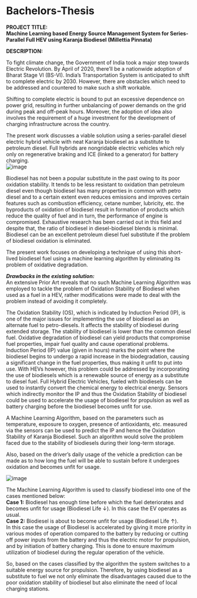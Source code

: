 # Bachelors-Thesis

**PROJECT TITLE:** <br>
**Machine Learning based Energy Source Management System for Series-Parallel Full HEV using Karanja Biodiesel (Millettia Pinnata)** <br>

**DESCRIPTION:** <br>

To fight climate change, the Government of India took a major step towards Electric Revolution. By April of 2020, there’ll be a nationwide adoption of Bharat Stage VI (BS-VI). India’s Transportation System is anticipated to shift to complete electric by 2030. However, there are obstacles which need to be addressed and countered to make such a shift workable. <br>

Shifting to complete electric is bound to put an excessive dependence on power grid, resulting in further unbalancing of power demands on the grid during peak and off-peak hours. Moreover, the adoption of idea also involves the requirement of a huge investment for the development of charging infrastructure across the country. <br>

The present work discusses a viable solution using a series-parallel diesel electric hybrid vehicle with neat Karanja biodiesel as a substitute to petroleum diesel. Full hybrids are nongridable electric vehicles which rely only on regenerative braking and ICE (linked to a generator) for battery charging. <br>
![image](https://user-images.githubusercontent.com/82664344/120449153-d2998600-c3ac-11eb-8b69-fa0306080e77.png)

Biodiesel has not been a popular substitute in the past owing to its poor oxidation stability. It tends to be less resistant to oxidation than petroleum diesel even though biodiesel has many properties in common with petro diesel and to a certain extent even reduces emissions and improves certain features such as combustion efficiency, cetane number, lubricity, etc. the byproducts of oxidation of biodiesel result in formation of products which reduce the quality of fuel and in turn, the performance of engine is compromised. Exhaustive research has been carried out in this field and despite that, the ratio of biodiesel in diesel-biodiesel blends is minimal. Biodiesel can be an excellent petroleum diesel fuel substitute if the problem of biodiesel oxidation is eliminated. <br>

The present work focuses on developing a technique of using this short-lived biodiesel fuel using a machine learning algorithm by eliminating its problem of oxidative degradation.

_**Drawbacks in the existing solution:**_ <br>
An extensive Prior Art reveals that no such Machine Learning Algorithm was employed to tackle the problem of Oxidation Stability of Biodiesel when used as a fuel in a HEV, rather modifications were made to deal with the problem instead of avoiding it completely.

The Oxidation Stability (OS), which is indicated by Induction Period (IP), is one of the major issues for implementing the use of biodiesel as an alternate fuel to petro-diesels. It affects the stability of biodiesel during extended storage. The stability of biodiesel is lower than the common diesel fuel. Oxidative degradation of biodiesel can yield products that compromise fuel properties, impair fuel quality and cause operational problems. Induction Period (IP) value (given in hours) marks the point where the biodiesel begins to undergo a rapid increase in the biodegradation, causing a significant change in the fuel properties, thus making it unfit to put into use. With HEVs however, this problem could be addressed by incorporating the use of biodiesels which is a renewable source of energy as a substitute to diesel fuel. Full Hybrid Electric Vehicles, fueled with biodiesels can be used to instantly convert the chemical energy to electrical energy. Sensors which indirectly monitor the IP and thus the Oxidation Stability of biodiesel could be used to accelerate the usage of biodiesel for propulsion as well as battery charging before the biodiesel becomes unfit for use. <br>

A Machine Learning Algorithm, based on the parameters such as temperature, exposure to oxygen, presence of antioxidants, etc. measured via the sensors can be used to predict the IP and hence the Oxidation Stability of Karanja Biodiesel. Such an algorithm would solve the problem faced due to the stability of biodiesels during their long-term storage. <br>

Also, based on the driver’s daily usage of the vehicle a prediction can be made as to how long the fuel will be able to sustain before it undergoes oxidation and becomes unfit for usage.

![image](https://user-images.githubusercontent.com/82664344/120456877-a0d7ed80-c3b3-11eb-9760-6d85dea807e3.png)

The Machine Learning Algorithm is used to classify biodiesel into one of the cases mentioned below: <br>
**Case 1:** Biodiesel has enough time before which the fuel deteriorates and becomes unfit for usage (Biodiesel Life ↓). In this case the EV operates as usual.<br>
**Case 2:** Biodiesel is about to become unfit for usage (Biodiesel Life ↑).<br>
In this case the usage of Biodiesel is accelerated by giving it more priority in various modes of operation compared to the battery by reducing or cutting off power inputs from the battery and thus the electric motor for propulsion, and by initiation of battery charging. This is done to ensure maximum utilization of biodiesel during the regular operation of the vehicle. <br>

So, based on the cases classified by the algorithm the system switches to a suitable energy source for propulsion. Therefore, by using biodiesel as a substitute to fuel we not only eliminate the disadvantages caused due to the poor oxidation stability of biodiesel but also eliminate the need of local charging stations.



